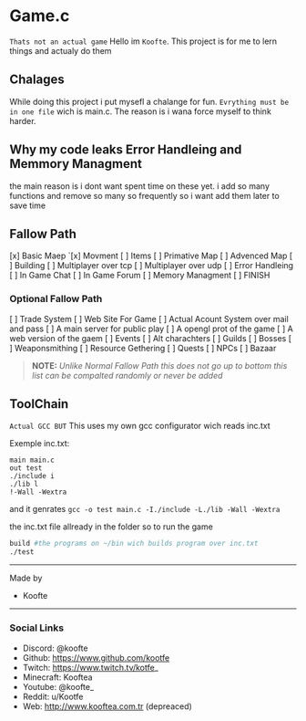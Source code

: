 # Game.c
`Thats not an actual game`
Hello im `Koofte`. This project is for me to lern things and actualy do them

## Chalages
While doing this project i put mysefl a chalange for fun. `Evrything must be in one file` wich is main.c.
The reason is i wana force myself to think harder.

## Why my code leaks Error Handleing and Memmory Managment
the main reason is i dont want spent time on these yet. i add so many functions and remove so many so frequently so i want add them later to save time
## Fallow Path
[x] Basic Maep
    `[x] Movment
[ ] Items
[ ] Primative Map
[ ] Advenced Map
[ ] Building
[ ] Multiplayer over tcp
[ ] Multiplayer over udp
[ ] Error Handleing
[ ] In Game Chat
[ ] In Game Forum
[ ] Memory Managment
[ ] FINISH

### Optional Fallow Path
[ ] Trade System
[ ] Web Site For Game
[ ] Actual Acount System over mail and pass
[ ] A main server for public play
[ ] A opengl prot of the game
[ ] A web version of the gaem
[ ] Events
[ ] Alt charachters
[ ] Guilds
[ ] Bosses
[ ] Weaponsmithing
[ ] Resource Gethering
[ ] Quests
[ ] NPCs
[ ] Bazaar
> **NOTE:** *Unlike Normal Fallow Path this does not go up to bottom this list can be compalted randomly or never be added*

## ToolChain
`Actual GCC BUT`
This uses my own gcc configurator wich reads inc.txt

Exemple inc.txt:
```
main main.c 
out test
./include i 
./lib l 
!-Wall -Wextra
```

and it genrates
`gcc -o test main.c -I./include -L./lib -Wall -Wextra`

the inc.txt file allready in the folder so to run the game

```bash
build #the programs on ~/bin wich builds program over inc.txt
./test
```

---
Made by
- Koofte
---
### Social Links
- Discord: @koofte
- Github: https://www.github.com/kootfe
- Twitch: https://www.twitch.tv/kotfe_
- Minecraft: Kooftea
- Youtube: @koofte_
- Reddit: u/Kootfe
- Web: http://www.kooftea.com.tr (depreaced)
